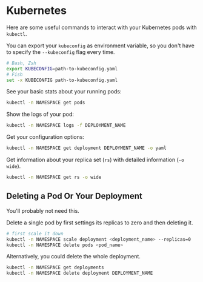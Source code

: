 Kubernetes
==========

Here are some useful commands to interact with your Kubernetes pods with `kubectl`.

You can export your `kubeconfig` as environment variable, so you don't have to specify the `--kubeconfig` flag every time.

```sh
# Bash, Zsh
export KUBECONFIG=path-to-kubeconfig.yaml
# Fish
set -x KUBECONFIG path-to-kubeconfig.yaml
```

See your basic stats about your running pods:

```sh
kubectl -n NAMESPACE get pods
```

Show the logs of your pod:

```sh
kubectl -n NAMESPACE logs -f DEPLOYMENT_NAME
```

Get your configuration options:

```sh
kubectl -n NAMESPACE get deployment DEPLOYMENT_NAME -o yaml
```

Get information about your replica set (`rs`) with detailed information (`-o wide`).

```sh
kubectl -n NAMESPACE get rs -o wide
```

## Deleting a Pod Or Your Deployment

You'll probably not need this.

Delete a single pod by first settings its replicas to zero and then deleting it.

```sh
# first scale it down
kubectl -n NAMESPACE scale deployment <deployment_name> --replicas=0
kubectl -n NAMESPACE delete pods <pod_name>
```

Alternatively, you could delete the whole deployment.

```sh
kubectl -n NAMESPACE get deployments
kubectl -n NAMESPACE delete deployment DEPLOYMENT_NAME
```

